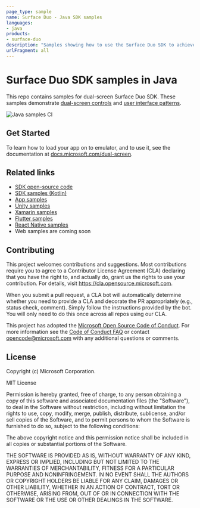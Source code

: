 ```yaml
---
page_type: sample
name: Surface Duo - Java SDK samples
languages:
- java
products:
- surface-duo
description: "Samples showing how to use the Surface Duo SDK to achieve dual-screen user interface patterns."
urlFragment: all
---
```

# Surface Duo SDK samples in Java

This repo contains samples for dual-screen Surface Duo SDK. These samples demonstrate [dual-screen controls](https://docs.microsoft.com/dual-screen/android/api-reference/dualscreen-library/) and [user interface patterns](https://docs.microsoft.com/dual-screen/introduction#dual-screen-app-patterns).

![Java samples CI](https://github.com/microsoft/surface-duo-sdk-samples/workflows/Java%20samples%20CI/badge.svg)

## Get Started

To learn how to load your app on to emulator, and to use it, see the documentation at [docs.microsoft.com/dual-screen](https://docs.microsoft.com/dual-screen).

## Related links

- [SDK open-source code](https://github.com/microsoft/surface-duo-sdk)
- [SDK samples (Kotlin)](https://github.com/microsoft/surface-duo-sdk-samples-kotlin)
- [App samples](https://github.com/microsoft/surface-duo-app-samples)
- [Unity samples](https://github.com/microsoft/surface-duo-sdk-unity-samples)
- [Xamarin samples](https://github.com/microsoft/surface-duo-sdk-xamarin-samples)
- [Flutter samples](https://github.com/microsoft/surface-duo-sdk-samples-flutter)
- [React Native samples](https://github.com/microsoft/react-native-dualscreen)
- Web samples are coming soon

## Contributing

This project welcomes contributions and suggestions. Most contributions require you to agree to a
Contributor License Agreement (CLA) declaring that you have the right to, and actually do, grant us
the rights to use your contribution. For details, visit https://cla.opensource.microsoft.com.

When you submit a pull request, a CLA bot will automatically determine whether you need to provide
a CLA and decorate the PR appropriately (e.g., status check, comment). Simply follow the instructions
provided by the bot. You will only need to do this once across all repos using our CLA.

This project has adopted the [Microsoft Open Source Code of Conduct](https://opensource.microsoft.com/codeofconduct/).
For more information see the [Code of Conduct FAQ](https://opensource.microsoft.com/codeofconduct/faq/) or
contact [opencode@microsoft.com](mailto:opencode@microsoft.com) with any additional questions or comments.

## License

Copyright (c) Microsoft Corporation.

MIT License

Permission is hereby granted, free of charge, to any person obtaining a copy of this software and associated documentation files (the "Software"), to deal in the Software without restriction, including without limitation the rights to use, copy, modify, merge, publish, distribute, sublicense, and/or sell copies of the Software, and to permit persons to whom the Software is furnished to do so, subject to the following conditions:

The above copyright notice and this permission notice shall be included in all copies or substantial portions of the Software.

THE SOFTWARE IS PROVIDED AS IS, WITHOUT WARRANTY OF ANY KIND, EXPRESS OR IMPLIED, INCLUDING BUT NOT LIMITED TO THE WARRANTIES OF MERCHANTABILITY, FITNESS FOR A PARTICULAR PURPOSE AND NONINFRINGEMENT. IN NO EVENT SHALL THE AUTHORS OR COPYRIGHT HOLDERS BE LIABLE FOR ANY CLAIM, DAMAGES OR OTHER LIABILITY, WHETHER IN AN ACTION OF CONTRACT, TORT OR OTHERWISE, ARISING FROM, OUT OF OR IN CONNECTION WITH THE SOFTWARE OR THE USE OR OTHER DEALINGS IN THE SOFTWARE.
